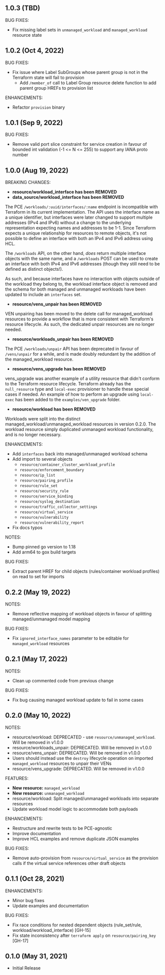 ## 1.0.3 (TBD)

BUG FIXES:

* Fix missing label sets in `unmanaged_workload` and `managed_workload` resource state

## 1.0.2 (Oct 4, 2022)

BUG FIXES:

* Fix issue where Label SubGroups whose parent group is not in the Terraform state will fail to provision
    * Add `/member_of` call to Label Group resource delete function to add parent group HREFs to provision list

ENHANCEMENTS:

* Refactor `provision` binary

## 1.0.1 (Sep 9, 2022)

BUG FIXES:

* Remove valid port slice constraint for service creation in favour of bounded int validation (-1 <= N <= 255) to support any IANA proto number

## 1.0.0 (Aug 19, 2022)  

BREAKING CHANGES:  

* **resource/workload_interface has been REMOVED**  
* **data_source/workload_interface has been REMOVED**  

The PCE `/workloads/:uuid/interfaces/:name` endpoint is incompatible with Terraform in its current implementation.
The API uses the interface name as a unique identifier, but interfaces were later changed to support multiple addresses (IPv4 and IPv6) without a change to the underlying representation expecting names and addresses to be 1-1. Since Terraform expects a unique relationship for resources to remote objects, it's not possible to define an interface with both an IPv4 and IPv6 address using HCL.  

The `/workloads` API, on the other hand, *does* return multiple interface objects with the same name, and a `/workloads` POST can be used to create an interface with both IPv4 and IPv6 addresses (though they still need to be defined as distinct objects!).  

As such, and because interfaces have no interaction with objects outside of the workload they belong to, the workload interface object is removed and the schema for both managed and unmanaged workloads have been updated to include an `interfaces` set.  

* **resource/vens_unpair has been REMOVED**  

VEN unpairing has been moved to the delete call for managed_workload resources to provide a workflow that is more consistent with Terraform's resource lifecycle. As such, the dedicated unpair resources are no longer needed.  

* **resource/workloads_unpair has been REMOVED**  

The PCE `/workloads/unpair` API has been deprecated in favour of `/vens/unpair` for a while, and is made doubly redundant by the addition of the managed_workload resource.  

* **resource/vens_upgrade has been REMOVED**  

vens_upgrade was another example of a utility resource that didn't conform to the Terraform resource lifecycle. Terraform already has the `null_resource` type and `local-exec` provisioner to handle these special cases if needed. An example of how to perform an upgrade using `local-exec` has been added to the `examples/ven_upgrade` folder.  

* **resource/workload has been REMOVED**

Workloads were split into the distinct managed_workload/unmanaged_workload resources in version 0.2.0. The workload resource simply duplicated unmanaged workload functionality, and is no longer necessary.

ENHANCEMENTS:

* Add `interfaces` back into managed/unmanaged workload schema  
* Add import to several objects
  * `resource/container_cluster_workload_profile`
  * `resource/enforcement_boundary`
  * `resource/ip_list`
  * `resource/pairing_profile`
  * `resource/rule_set`
  * `resource/security_rule`
  * `resource/service_binding`
  * `resource/syslog_destination`
  * `resource/traffic_collector_settings`
  * `resource/virtual_service`
  * `resource/vulnerability`
  * `resource/vulnerability_report`
* Fix docs typos

NOTES:  

* Bump pinned go version to 1.18
* Add arm64 to gox build targets

BUG FIXES:

* Extract parent HREF for child objects (rules/container workload profiles) on read to set for imports

## 0.2.2 (May 19, 2022)

NOTES:

* Remove reflective mapping of workload objects in favour of splitting managed/unmanaged model mapping

BUG FIXES:

* Fix `ignored_interface_names` parameter to be editable for `managed_workload` resources

## 0.2.1 (May 17, 2022)

NOTES:

* Clean up commented code from previous change

BUG FIXES:

* Fix bug causing managed workload update to fail in some cases

## 0.2.0 (May 10, 2022)

NOTES:

* resource/workload: DEPRECATED - use `resource/unmanaged_workload`. Will be removed in v1.0.0
* resource/workloads_unpair: DEPRECATED. Will be removed in v1.0.0
* resource/vens_unpair: DEPRECATED. Will be removed in v1.0.0
* Users should instead use the `destroy` lifecycle operation on imported `managed_workload` resources to unpair their VENs
* resource/vens_upgrade: DEPRECATED. Will be removed in v1.0.0

FEATURES:

* **New resource:** `managed_workload`
* **New resource:** `unmanaged_workload`
* resource/workload: Split managed/unmanaged workloads into separate resources
* Update workload model logic to accommodate both payloads

ENHANCEMENTS:

* Restructure and rewrite tests to be PCE-agnostic
* Improve documentation
* Improve HCL examples and remove duplicate JSON examples

BUG FIXES:

* Remove auto-provision from `resource/virtual_service` as the provision calls if the virtual service references other draft objects

## 0.1.1 (Oct 28, 2021)

ENHANCEMENTS:

* Minor bug fixes 
* Update examples and documentation

BUG FIXES:

* Fix race conditions for nested dependent objects (rule_set/rule, workload/workload_interface) [GH-15]
* Fix state inconsistency after `terraform apply` on `resource/pairing_key` [GH-17]

## 0.1.0 (May 31, 2021)

* Initial Release
